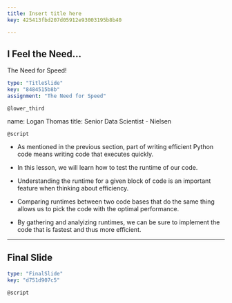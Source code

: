 ```yaml
---
title: Insert title here
key: 425413fbd207d05912e93003195b8b40

---
```

## I Feel the Need... <br>
The Need for Speed!

```yaml
type: "TitleSlide"
key: "8484515b8b"
assignment: "The Need for Speed"
```

`@lower_third`

name: Logan Thomas
title: Senior Data Scientist - Nielsen


`@script`
- As mentioned in the previous section, part of writing efficient Python code means writing code that executes quickly.

- In this lesson, we will learn how to test the runtime of our code.

- Understanding the runtime for a given block of code is an important feature when thinking about efficiency. 

- Comparing runtimes between two code bases that do the same thing allows us to pick the code with the optimal performance.

- By gathering and analyizing runtimes, we can be sure to implement the code that is fastest and thus more efficient.


---
## Final Slide

```yaml
type: "FinalSlide"
key: "d751d907c5"
```

`@script`


